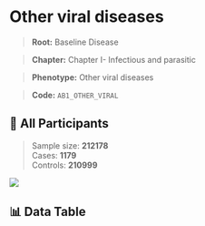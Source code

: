 # Other viral diseases

> **Root:** Baseline Disease  

> **Chapter:** Chapter I- Infectious and parasitic  

> **Phenotype:** Other viral diseases  

> **Code:** `AB1_OTHER_VIRAL`

## 🧪 All Participants  
> Sample size: **212178**  
> Cases: **1179**  
> Controls: **210999**
<img src="/Sensitive/Figures/ALL/Incidence/AB1_OTHER_VIRAL.png"/>

## 📊 Data Table
<CsvTableMRF src="/Sensitive/Data/ALL/Incidence/COX_AB1_OTHER_VIRAL.csv"/>

